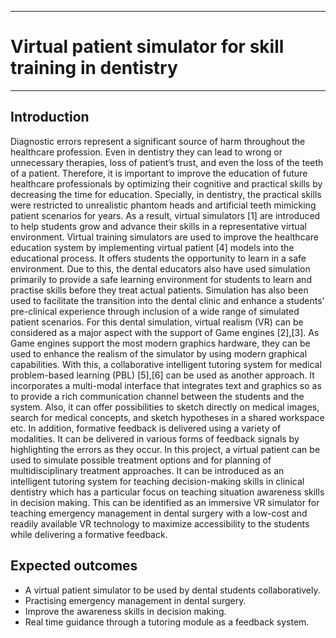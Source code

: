 ___
# Virtual patient simulator for skill training in dentistry
___
## Introduction

  Diagnostic errors represent a significant source of harm throughout the healthcare profession. Even in dentistry they can lead to wrong or unnecessary therapies, loss of patient’s trust, and even the loss of the teeth of a patient. Therefore, it is important to improve the education of future healthcare professionals by optimizing their cognitive and practical skills by decreasing the time for education. Specially, in dentistry, the practical skills were restricted to unrealistic phantom heads and artificial teeth mimicking patient scenarios for years. As a result, virtual simulators [1] are introduced to help students grow and advance their skills in a representative virtual environment.
Virtual training simulators are used to improve the healthcare education system by implementing virtual patient [4] models into the educational process. It offers students the opportunity to learn in a safe environment. Due to this, the dental educators also have used simulation primarily to provide a safe learning environment for students to learn and practise skills before they treat actual patients. Simulation has also been used to facilitate the transition into the dental clinic and enhance a students’ pre-clinical experience through inclusion of a wide range of simulated patient scenarios.
  For this dental simulation, virtual realism (VR) can be considered as a major aspect with the support of Game engines [2],[3]. As Game engines support the most modern graphics hardware, they can be used to enhance the realism of the simulator by using modern graphical capabilities. With this, a collaborative intelligent tutoring system for medical problem-based learning (PBL) [5],[6] can be used as another approach. It incorporates a multi-modal interface that integrates text and graphics so as to provide a rich communication channel between the students and the system. Also, it can offer possibilities to sketch directly on medical images, search for medical concepts, and sketch hypotheses in a shared workspace etc. In addition, formative feedback is delivered using a variety of modalities. It can be delivered in various forms of feedback signals by highlighting the errors as they occur.
  In this project, a virtual patient can be used to simulate possible treatment options and for planning of multidisciplinary treatment approaches. It can be introduced as an intelligent tutoring system for teaching decision-making skills in clinical dentistry which has a particular focus on teaching situation awareness skills in decision making. This can be identified as an immersive VR simulator for teaching emergency management in dental surgery with a low-cost and readily available VR technology to maximize accessibility to the students while delivering a formative feedback.

## Expected outcomes

 - A virtual patient simulator to be used by dental students collaboratively. 
 - Practising emergency management in dental surgery.
 - Improve the awareness skills in decision making.
 - Real time guidance through a tutoring module as a feedback system.

